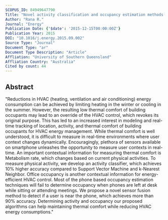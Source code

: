 ```yaml
---
SCOPUS_ID: 84949647790
Title: "Novel activity classification and occupancy estimation methods for intelligent HVAC (heating, ventilation and air conditioning) systems"
Author: "Rana R."
Journal: "Energy"
Publication Date: {'$date': '2015-12-15T00:00:00Z'}
Publication Year: 2015
DOI: "10.1016/j.energy.2015.09.002"
Source Type: "Journal"
Document Type: "ar"
Document Type Description: "Article"
Affliation: "University of Southern Queensland"
Affliation Country: "Australia"
Cited by count: 44
---
```


## Abstract
"Reductions in HVAC (heating, ventilation and air conditioning) energy consumption can be achieved by limiting heating in the winter or cooling in the summer. However, the resulting low thermal comfort of building occupants may lead to an override of the HVAC control, which revokes its original purpose. This has led to an increased interest in modeling and real-time tracking of location, activity, and thermal comfort of building occupants for HVAC energy management. While thermal comfort is well understood, it is difficult to measure in real-time environments where user context changes dynamically. Encouragingly, plethora of sensors available on smartphone unleashes the opportunity to measure user contexts in real-time. An important contextual information for measuring thermal comfort is Metabolism rate, which changes based on current physical activities. To measure physical activity, we develop an activity classifier, which achieves 10% higher accuracy compared to Support Vector Machine and k-Nearest Neighbor. Office occupancy is another contextual information for energy-efficient HVAC control. Most of the phone based occupancy estimation techniques will fail to determine occupancy when phones are left at desk while sitting or attending meetings. We propose a novel sensor fusion method to detect if a user is near the phone, which achieves more than 90% accuracy. Determining activity and occupancy our proposed algorithms can help maintaining thermal comfort while reducing HVAC energy consumptions."
